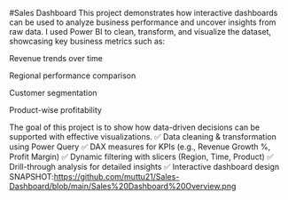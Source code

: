 #Sales Dashboard
This project demonstrates how interactive dashboards can be used to analyze business performance and uncover insights from raw data.
I used Power BI to clean, transform, and visualize the dataset, showcasing key business metrics such as:

Revenue trends over time

Regional performance comparison

Customer segmentation

Product-wise profitability

The goal of this project is to show how data-driven decisions can be supported with effective visualizations.
✅ Data cleaning & transformation using Power Query
✅ DAX measures for KPIs (e.g., Revenue Growth %, Profit Margin)
✅ Dynamic filtering with slicers (Region, Time, Product)
✅ Drill-through analysis for detailed insights
✅ Interactive dashboard design
SNAPSHOT:https://github.com/muttu21/Sales-Dashboard/blob/main/Sales%20Dashboard%20Overview.png
